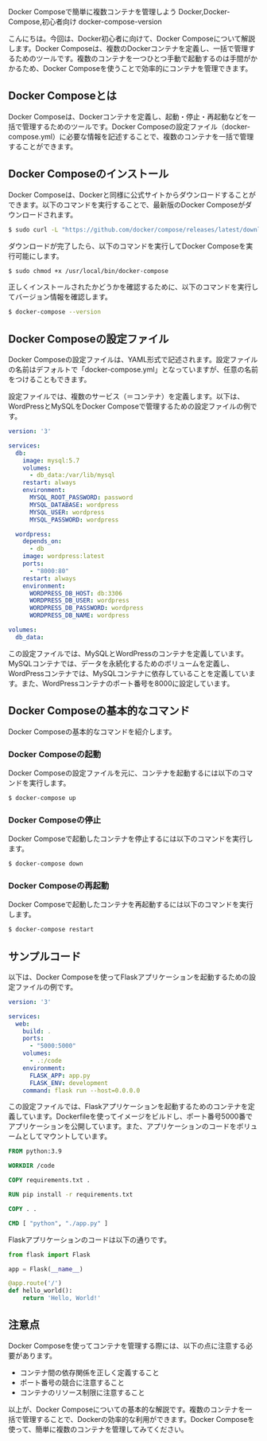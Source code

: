 Docker Composeで簡単に複数コンテナを管理しよう
Docker,Docker-Compose,初心者向け
docker-compose-version

こんにちは。今回は、Docker初心者に向けて、Docker Composeについて解説します。Docker Composeは、複数のDockerコンテナを定義し、一括で管理するためのツールです。複数のコンテナを一つひとつ手動で起動するのは手間がかかるため、Docker Composeを使うことで効率的にコンテナを管理できます。

## Docker Composeとは

Docker Composeは、Dockerコンテナを定義し、起動・停止・再起動などを一括で管理するためのツールです。Docker Composeの設定ファイル（docker-compose.yml）に必要な情報を記述することで、複数のコンテナを一括で管理することができます。

## Docker Composeのインストール

Docker Composeは、Dockerと同様に公式サイトからダウンロードすることができます。以下のコマンドを実行することで、最新版のDocker Composeがダウンロードされます。

```bash
$ sudo curl -L "https://github.com/docker/compose/releases/latest/download/docker-compose-$(uname -s)-$(uname -m)" -o /usr/local/bin/docker-compose
```

ダウンロードが完了したら、以下のコマンドを実行してDocker Composeを実行可能にします。

```bash
$ sudo chmod +x /usr/local/bin/docker-compose
```

正しくインストールされたかどうかを確認するために、以下のコマンドを実行してバージョン情報を確認します。

```bash
$ docker-compose --version
```

## Docker Composeの設定ファイル

Docker Composeの設定ファイルは、YAML形式で記述されます。設定ファイルの名前はデフォルトで「docker-compose.yml」となっていますが、任意の名前をつけることもできます。

設定ファイルでは、複数のサービス（＝コンテナ）を定義します。以下は、WordPressとMySQLをDocker Composeで管理するための設定ファイルの例です。

```yaml
version: '3'

services:
  db:
    image: mysql:5.7
    volumes:
      - db_data:/var/lib/mysql
    restart: always
    environment:
      MYSQL_ROOT_PASSWORD: password
      MYSQL_DATABASE: wordpress
      MYSQL_USER: wordpress
      MYSQL_PASSWORD: wordpress

  wordpress:
    depends_on:
      - db
    image: wordpress:latest
    ports:
      - "8000:80"
    restart: always
    environment:
      WORDPRESS_DB_HOST: db:3306
      WORDPRESS_DB_USER: wordpress
      WORDPRESS_DB_PASSWORD: wordpress
      WORDPRESS_DB_NAME: wordpress

volumes:
  db_data:
```

この設定ファイルでは、MySQLとWordPressのコンテナを定義しています。MySQLコンテナでは、データを永続化するためのボリュームを定義し、WordPressコンテナでは、MySQLコンテナに依存していることを定義しています。また、WordPressコンテナのポート番号を8000に設定しています。

## Docker Composeの基本的なコマンド

Docker Composeの基本的なコマンドを紹介します。

### Docker Composeの起動

Docker Composeの設定ファイルを元に、コンテナを起動するには以下のコマンドを実行します。

```bash
$ docker-compose up
```

### Docker Composeの停止

Docker Composeで起動したコンテナを停止するには以下のコマンドを実行します。

```bash
$ docker-compose down
```

### Docker Composeの再起動

Docker Composeで起動したコンテナを再起動するには以下のコマンドを実行します。

```bash
$ docker-compose restart
```

## サンプルコード

以下は、Docker Composeを使ってFlaskアプリケーションを起動するための設定ファイルの例です。

```yaml
version: '3'

services:
  web:
    build: .
    ports:
      - "5000:5000"
    volumes:
      - .:/code
    environment:
      FLASK_APP: app.py
      FLASK_ENV: development
    command: flask run --host=0.0.0.0
```

この設定ファイルでは、Flaskアプリケーションを起動するためのコンテナを定義しています。Dockerfileを使ってイメージをビルドし、ポート番号5000番でアプリケーションを公開しています。また、アプリケーションのコードをボリュームとしてマウントしています。

```Dockerfile
FROM python:3.9

WORKDIR /code

COPY requirements.txt .

RUN pip install -r requirements.txt

COPY . .

CMD [ "python", "./app.py" ]
```

Flaskアプリケーションのコードは以下の通りです。

```python
from flask import Flask

app = Flask(__name__)

@app.route('/')
def hello_world():
    return 'Hello, World!'
```

## 注意点

Docker Composeを使ってコンテナを管理する際には、以下の点に注意する必要があります。

- コンテナ間の依存関係を正しく定義すること
- ポート番号の競合に注意すること
- コンテナのリソース制限に注意すること

以上が、Docker Composeについての基本的な解説です。複数のコンテナを一括で管理することで、Dockerの効率的な利用ができます。Docker Composeを使って、簡単に複数のコンテナを管理してみてください。

